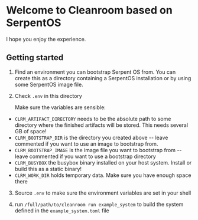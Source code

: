 # Welcome to Cleanroom based on SerpentOS

I hope you enjoy the experience.

## Getting started

1. Find an environment you can bootstrap Serpent OS from. You can create this
   as a directory containing a SerpentOS installation or by using some
   SerpentOS image file.

2. Check `.env` in this directory

   Make sure the variables are sensible:

- `CLRM_ARTIFACT_DIRECTORY` needs to be the absolute path to some directory
  where the finished artifacts will be stored. This needs several GB of
  space!
- `CLRM_BOOTSTRAP_DIR` is the directory you created above -- leave commented
  if you want to use an image to bootstrap from.
- `CLRM_BOOTSTRAP_IMAGE` is the image file you want to bootstrap from --
  leave commented if you want to use a bootstrap directory
- `CLRM_BUSYBOX` the busybox binary installed on your host system. Install
  or build this as a static binary!
- `CLRM_WORK_DIR` holds temporary data. Make sure you have enough space there

3. Source `.env` to make sure the environment variables are set in your shell

4. run `/full/path/to/cleanroom run example_system` to build the system defined
   in the `example_system.toml` file
